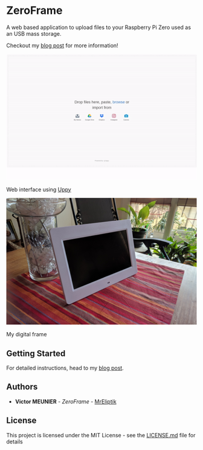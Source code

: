 # ZeroFrame

A web based application to upload files to your Raspberry Pi Zero used as an USB mass storage.

Checkout my [blog post](https://blog.victormeunier.com/zero_frame.html) for more information!

<p align="center">
    <img alt="web interface screenshot" src="img/upload.gif">
</p>

Web interface using [Uppy](https://uppy.io/)

<p align="center">
    <img alt="web interface screenshot" src="img/picture_frame.jpg">
</p>

My digital frame

## Getting Started

For detailed instructions, head to my [blog post](https://blog.victormeunier.com/zero_frame.html).


## Authors

* **Victor MEUNIER** - *ZeroFrame* - [MrEliptik](https://github.com/MrEliptik)


## License

This project is licensed under the MIT License - see the [LICENSE.md](LICENSE.md) file for details


